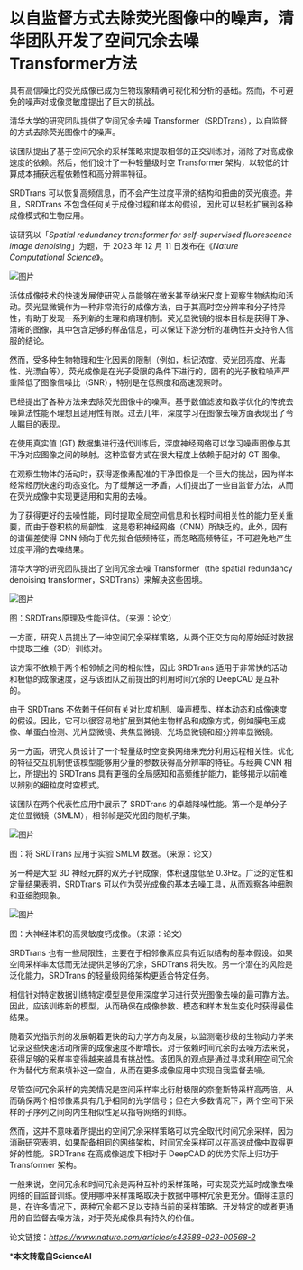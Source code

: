 # 以自监督方式去除荧光图像中的噪声，清华团队开发了空间冗余去噪Transformer方法

具有高信噪比的荧光成像已成为生物现象精确可视化和分析的基础。然而，不可避免的噪声对成像灵敏度提出了巨大的挑战。

清华大学的研究团队提供了空间冗余去噪 Transformer（SRDTrans），以自监督的方式去除荧光图像中的噪声。

该团队提出了基于空间冗余的采样策略来提取相邻的正交训练对，消除了对高成像速度的依赖。然后，他们设计了一种轻量级时空 Transformer 架构，以较低的计算成本捕获远程依赖性和高分辨率特征。

SRDTrans 可以恢复高频信息，而不会产生过度平滑的结构和扭曲的荧光痕迹。并且，SRDTrans 不包含任何关于成像过程和样本的假设，因此可以轻松扩展到各种成像模式和生物应用。

该研究以「​*Spatial redundancy transformer for self-supervised fluorescence image denoising*​」为题，于 2023 年 12 月 11 日发布在《​*Nature Computational Science*​》。

![图片](https://pic.imgdb.cn/item/65f002a79f345e8d03b955d3.png)

活体成像技术的快速发展使研究人员能够在微米甚至纳米尺度上观察生物结构和活动。荧光显微镜作为一种非常流行的成像方法，由于其高时空分辨率和分子特异性，有助于发现一系列新的生理和病理机制。荧光显微镜的根本目标是获得干净、清晰的图像，其中包含足够的样品信息，可以保证下游分析的准确性并支持令人信服的结论。

然而，受多种生物物理和生化因素的限制（例如，标记浓度、荧光团亮度、光毒性、光漂白等），荧光成像是在光子受限的条件下进行的，固有的光子散粒噪声严重降低了图像信噪比（SNR），特别是在低照度和高速观察时。

已经提出了各种方法来去除荧光图像中的噪声。基于数值滤波和数学优化的传统去噪算法性能不理想且适用性有限。过去几年，深度学习在图像去噪方面表现出了令人瞩目的表现。

在使用真实值 (GT) 数据集进行迭代训练后，深度神经网络可以学习噪声图像与其干净对应图像之间的映射。这种监督方式在很大程度上依赖于配对的 GT 图像。

在观察生物体的活动时，获得逐像素配准的干净图像是一个巨大的挑战，因为样本经常经历快速的动态变化。为了缓解这一矛盾，人们提出了一些自监督方法，从而在荧光成像中实现更适用和实用的去噪。

为了获得更好的去噪性能，同时提取全局空间信息和长程时间相关性的能力至关重要，而由于卷积核的局部性，这是卷积神经网络（CNN）所缺乏的。此外，固有的谱偏差使得 CNN 倾向于优先拟合低频特征，而忽略高频特征，不可避免地产生过度平滑的去噪结果。

清华大学的研究团队提出了空间冗余去噪 Transformer（the spatial redundancy denoising transformer，SRDTrans）来解决这些困境。

![图片](https://pic.imgdb.cn/item/65f002b69f345e8d03b9936c.png)

图：SRDTrans原理及性能评估。（来源：论文）

一方面，研究人员提出了一种空间冗余采样策略，从两个正交方向的原始延时数据中提取三维（3D）训练对。

该方案不依赖于两个相邻帧之间的相似性，因此 SRDTrans 适用于非常快的活动和极低的成像速度，这与该团队之前提出的利用时间冗余的 DeepCAD 是互补的。

由于 SRDTrans 不依赖于任何有关对比度机制、噪声模型、样本动态和成像速度的假设。因此，它可以很容易地扩展到其他生物样品和成像方式，例如膜电压成像、单蛋白检测、光片显微镜、共焦显微镜、光场显微镜和超分辨率显微镜。

另一方面，研究人员设计了一个轻量级时空变换网络来充分利用远程相关性。优化的特征交互机制使该模型能够用少量的参数获得高分辨率的特征。与经典 CNN 相比，所提出的 SRDTrans 具有更强的全局感知和高频维护能力，能够揭示以前难以辨别的细粒度时空模式。

该团队在两个代表性应用中展示了 SRDTrans 的卓越降噪性能。第一个是单分子定位显微镜（SMLM），相邻帧是荧光团的随机子集。

![图片](https://pic.imgdb.cn/item/65f002b69f345e8d03b9936c.png)

图：将 SRDTrans 应用于实验 SMLM 数据。（来源：论文）

另一种是大型 3D 神经元群的双光子钙成像，体积速度低至 0.3Hz。广泛的定性和定量结果表明，SRDTrans 可以作为荧光成像的基本去噪工具，从而观察各种细胞和亚细胞现象。

![图片](https://pic.imgdb.cn/item/65f002d69f345e8d03ba13f1.png)

图：大神经体积的高灵敏度钙成像。（来源：论文）

SRDTrans 也有一些局限性，主要在于相邻像素应具有近似结构的基本假设。如果空间采样率太低而无法提供足够的冗余，SRDTrans 将失败。另一个潜在的风险是泛化能力，SRDTrans 的轻量级网络架构更适合特定任务。

相信针对特定数据训练特定模型是使用深度学习进行荧光图像去噪的最可靠方法。因此，应该训练新的模型，从而确保在成像参数、模态和样本发生变化时获得最佳结果。

随着荧光指示剂的发展朝着更快的动力学方向发展，以监测毫秒级的生物动力学来记录这些快速活动所需的成像速度不断增长。对于依赖时间冗余的去噪方法来说，获得足够的采样率变得越来越具有挑战性。该团队的观点是通过寻求利用空间冗余作为替代方案来填补这一空白，从而在更多成像应用中实现自我监督去噪。

尽管空间冗余采样的完美情况是空间采样率比衍射极限的奈奎斯特采样高两倍，从而确保两个相邻像素具有几乎相同的光学信号；但在大多数情况下，两个空间下采样的子序列之间的内生相似性足以指导网络的训练。

然而，这并不意味着所提出的空间冗余采样策略可以完全取代时间冗余采样，因为消融研究表明，如果配备相同的网络架构，时间冗余采样可以在高速成像中取得更好的性能。SRDTrans 在高成像速度下相对于 DeepCAD 的优势实际上归功于 Transformer 架构。

一般来说，空间冗余和时间冗余是两种互补的采样策略，可实现荧光延时成像去噪网络的自监督训练。使用哪种采样策略取决于数据中哪种冗余更充分。值得注意的是，在许多情况下，两种冗余都不足以支持当前的采样策略。开发特定的或者更通用的自监督去噪方法，对于荧光成像具有持久的价值。

论文链接：*https://www.nature.com/articles/s43588-023-00568-2*

***本文转载自ScienceAI**

